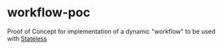 # workflow-poc

Proof of Concept for implementation of a dynamic "workflow" to be used with [Stateless](https://github.com/dotnet-state-machine/stateless)

